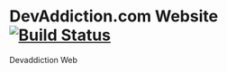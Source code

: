 DevAddiction.com Website [![Build Status](https://travis-ci.org/devaddiction/devaddiction.png)](https://travis-ci.org/devaddiction/devaddiction)
==================

Devaddiction Web
